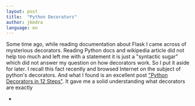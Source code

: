 ```yaml
---
layout: post
title:  "Python Decorators"
author: jkedra
language: en
---
```


Some time ago, while reading documentation about Flask I came across of mysterious decorators.
Reading Python docs and wikipedia article did not help too much
and left me with a statement it is just a "syntactic sugar" which
did not answer my question on how decorators work. So I put it aside
for later. I recall this fact recently
and browsed Internet on the subject of python's decorators.
And what I found is an excellent post
["Python Decorators in 12 Steps"](http://simeonfranklin.com/blog/2012/jul/1/python-decorators-in-12-steps/).
It gave me a solid understanding what decorators are exactly

* 
[sf]:		http://simeonfranklin.com/
[eckel]:	http://bruceeckel.github.io/


